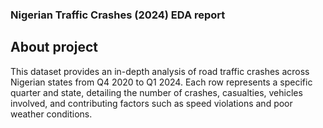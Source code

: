 ### Nigerian Traffic Crashes (2024) EDA report

## About project
This dataset provides an in-depth analysis of road traffic crashes across Nigerian states from Q4 2020 to Q1 2024. Each row represents a specific quarter and state, detailing the number of crashes, casualties, vehicles involved, and contributing factors such as speed violations and poor weather conditions.
